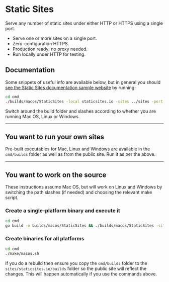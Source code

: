 # Static Sites

Serve any number of static sites under either HTTP or HTTPS using a single port.

* Serve one or more sites on a single port.
* Zero-configuration HTTPS.
* Production ready; no proxy needed.
* Run locally under HTTP for testing.

## Documentation

Some snippets of useful info are available below, but in general you should [see the Static Sites documentation sample website](http://localhost:8000) by running:

``` sh
cd cmd
./builds/macos/StaticSites -local staticsites.io -sites ../sites -port 8000
```

Switch around the build folder and slashes according to whether you are running Mac OS, Linux or Windows.

---

## You want to run your own sites

Pre-built executables for Mac, Linux and Windows are available in the `cmd/builds` folder as well as from the public site. Run it as per the above.

---

## You want to work on the source

These instructions assume Mac OS, but will work on Linux and Windows by switching the path slashes (if needed) and choosing the relevant make script.

### Create a single-platform binary and execute it

``` sh
cd cmd
go build -o builds/macos/StaticSites && ./builds/macos/StaticSites -sites ../sites -port 8000
```

### Create binaries for all platforms

``` sh
cd cmd
./make/macos.sh
```

If you do a rebuild then ensure you copy the `cmd/builds` folder to the `sites/staticsites.io/builds` folder so the public site will reflect the changes.
This will happen automatically if you use the commands above.
